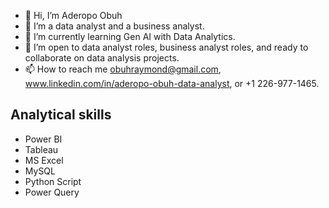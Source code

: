 - 👋 Hi, I’m Aderopo Obuh
- 👀 I’m a data analyst and a business analyst.
- 🌱 I’m currently learning Gen AI with Data Analytics.
- 💞️ I’m open to data analyst roles, business analyst roles, and ready to collaborate on data analysis projects.
- 📫 How to reach me obuhraymond@gmail.com, www.linkedin.com/in/aderopo-obuh-data-analyst, or +1 226-977-1465.

Analytical skills
---
- Power BI
- Tableau
- MS Excel
- MySQL
- Python Script
- Power Query


